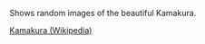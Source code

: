 Shows random images of the beautiful Kamakura.


[Kamakura (Wikipedia)](https://en.wikipedia.org/wiki/Kamakura)